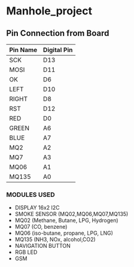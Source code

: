 # Manhole_project

## Pin Connection from Board 
| Pin Name  | Digital Pin                            |
|-----------|----------------------------------------|
|SCK        | D13                                    |
| MOSI      | D11                                    |
| OK        | D6                                     |
| LEFT      | D10                                    |
| RIGHT     | D8                                     |
| RST       | D12                                    |
| RED       | D0                                     |
| GREEN     | A6                                     |
| BLUE      | A7                                     |
| MQ2       | A2                                     |
| MQ7       | A3                                     |
| MQ06      | A1                                     |
| MQ135     | A0                                     |



### MODULES USED
- DISPLAY 16x2 I2C
- SMOKE SENSOR (MQ02,MQ06,MQ07,MQ135)
- MQ02 (Methane, Butane, LPG, Hydrogen)
- MQ07 (CO, benzene)
- MQ06 (iso-butane, propane, LPG, LNG)
- MQ135 (NH3, NOx, alcohol,CO2)
- NAVIGATION BUTTON
- RGB LED
- GSM 
